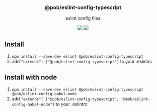 <h3 align="center">
  @pob/eslint-config-typescript
</h3>

<p align="center">
  eslint config files
</p>

<p align="center">
  <a href="https://npmjs.org/package/@pob/eslint-config-typescript"><img src="https://img.shields.io/npm/v/@pob/eslint-config-typescript.svg?style=flat-square"></a>
  <a href="https://david-dm.org/christophehurpeau/eslint-config-pob?path=@pob/eslint-config-typescript"><img src="https://david-dm.org/christophehurpeau/eslint-config-pob.svg?path=@pob/eslint-config-typescript?style=flat-square"></a>
</p>

## Install

1. `npm install --save-dev eslint @pob/eslint-config-typescript`
2. add `"extends": ["@pob/eslint-config-typescript"]` to your .eslintrc

## Install with node

1. `npm install --save-dev eslint @pob/eslint-config-typescript @pob/eslint-config-babel-node`
2. add `"extends": ["@pob/eslint-config-typescript", "@pob/eslint-config-babel-node"]` to your .eslintrc
